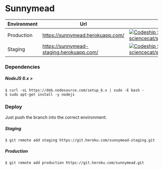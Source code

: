 # Sunnymead

| Environment | Url                                      |                                                                                                                                                                                |
|-------------|------------------------------------------|--------------------------------------------------------------------------------------------------------------------------------------------------------------------------------|
| Production  | https://sunnymead.herokuapp.com/         | [ ![Codeship Status for sciencecat/sunnymead](https://codeship.com/projects/1abc13f0-0045-0134-4d8c-1e95689fe79f/status?branch=master)](https://codeship.com/projects/153146)  |
| Staging     | https://sunnymead-staging.herokuapp.com/ | [ ![Codeship Status for sciencecat/sunnymead](https://codeship.com/projects/1abc13f0-0045-0134-4d8c-1e95689fe79f/status?branch=staging)](https://codeship.com/projects/153146) |

### Dependencies

##### NodeJS 6.x >

```
$ curl -sL https://deb.nodesource.com/setup_6.x | sudo -E bash -
$ sudo apt-get install -y nodejs
```

### Deploy

Just push the branch into the correct environment.

##### Staging

```
$ git remote add staging https://git.heroku.com/sunnymead-staging.git 
```

##### Production

```
$ git remote add production https://git.heroku.com/sunnymead.git 
```
